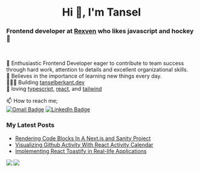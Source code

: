 <h1 align="center">Hi 👋, I'm Tansel</h1>

### Frontend developer at [Rexven][Rexven] who likes javascript and hockey 🏒

<br />

👯 Enthusiastic Frontend Developer eager to contribute to team success through hard work, attention to details and excellent organizational skills. <br />
📝 Believes in the importance of learning new things every day. <br />
👨🏼‍💻 Building [tanselberkant.dev][website]  <br />
💜 loving [typescript][typescript], [react][react],  and [tailwind][tailwind]  <br/> 

📫 How to reach me;<br>
  [![Gmail Badge](https://img.shields.io/badge/Gmail-D14836?style=for-the-badge&logo=gmail&logoColor=white)](https://mail.google.com/mail/u/0/?hl=tr&tf=cm&fs=1&to=tanselberkant@gmail.com)
  [![LinkedIn Badge](https://img.shields.io/badge/LinkedIn-0077B5?style=for-the-badge&logo=linkedin&logoColor=white)](https://www.linkedin.com/in/tanselberkantoflaz/)

<h3>My Latest Posts</h3>

- <a href="https://tanselberkant.dev/posts/rendering-code-blocks-in-a-next-js-and-sanity-project">Rendering Code Blocks In A Next.js and Sanity Project</a> <br />
- <a href="https://tanselberkant.dev/posts/react-activity-calendar-for-github-activities">Visualizing Github Activity With React Activity Calendar</a> <br />
- <a href="https://tanselberkant.dev/posts/implementing-react-toastify-in-real-life-applications">Implementing React Toastify in Real-life Applications</a>



<!-- GitHub Stats -->  
<img align="left" src="https://github-readme-stats.vercel.app/api/top-langs/?username=tanselberkant&layout=compact&theme=tokyonight" />
<!-- <img height="164em" src="https://github-readme-stats.vercel.app/api?username=tanselberkant&count_private=true&show_icons=true&theme=tokyonight" > -->

![](https://komarev.com/ghpvc/?username=tanselberkant)

[website]: https://tanselberkant.dev
[Rexven]: https://www.linkedin.com/company/rexven/
[typescript]: https://www.typescriptlang.org
[react]: http://reactjs.org
[tailwind]: https://tailwindcss.com
[atlassian]: https://atlassian.com
